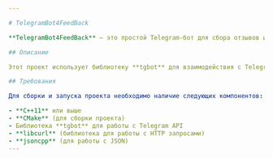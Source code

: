```yaml
---

# TelegramBot4FeedBack

**TelegramBot4FeedBack** — это простой Telegram-бот для сбора отзывов и обратной связи от пользователей. Он предоставляет пользователям удобный интерфейс для отправки сообщений и сбора отзывов через Telegram.

## Описание

Этот проект использует библиотеку **tgbot** для взаимодействия с Telegram API, что позволяет быстро и эффективно создавать бота для сбора обратной связи. Бот принимает сообщения от пользователей и сохраняет их для дальнейшего анализа.

## Требования

Для сборки и запуска проекта необходимо наличие следующих компонентов:

- **C++11** или выше
- **CMake** (для сборки проекта)
- Библиотека **tgbot** для работы с Telegram API
- **libcurl** (библиотека для работы с HTTP запросами)
- **jsoncpp** (для работы с JSON)
---
```


